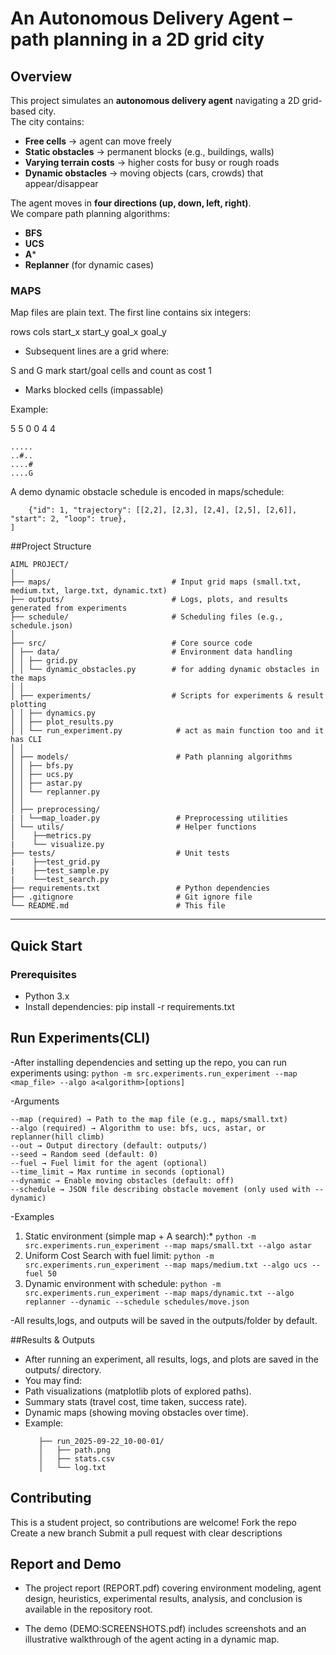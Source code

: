 # An Autonomous Delivery Agent – path planning in a 2D grid city

##  Overview
This project simulates an **autonomous delivery agent** navigating a 2D grid-based city.  
The city contains:
- **Free cells** → agent can move freely
- **Static obstacles** → permanent blocks (e.g., buildings, walls)
- **Varying terrain costs** → higher costs for busy or rough roads
- **Dynamic obstacles** → moving objects (cars, crowds) that appear/disappear

The agent moves in **four directions (up, down, left, right)**.  
We compare path planning algorithms:
- **BFS**
- **UCS**
- **A***
- **Replanner** (for dynamic cases)

### MAPS

Map files are plain text. The first line contains six integers:

rows cols start_x start_y goal_x goal_y
- Subsequent lines are a grid where:

S and G mark start/goal cells and count as cost 1
- Marks blocked cells (impassable)

Example:

5 5 0 0 4 4
```S....
.....
..#..
....#
....G
```
A demo dynamic obstacle schedule is encoded in maps/schedule:

```[
    {"id": 1, "trajectory": [[2,2], [2,3], [2,4], [2,5], [2,6]], "start": 2, "loop": true},
]
```
##Project Structure
```
AIML PROJECT/
│
├── maps/                           # Input grid maps (small.txt, medium.txt, large.txt, dynamic.txt)
├── outputs/                        # Logs, plots, and results generated from experiments
├── schedule/                       # Scheduling files (e.g., schedule.json)
│
├── src/                            # Core source code
│ ├── data/                         # Environment data handling
│ │ ├── grid.py
│ │ └── dynamic_obstacles.py        # for adding dynamic obstacles in the maps
│ │
│ ├── experiments/                  # Scripts for experiments & result plotting
│ │ ├── dynamics.py
│ │ ├── plot_results.py
│ │ └── run_experiment.py            # act as main function too and it has CLI
│ │
│ ├── models/                        # Path planning algorithms
│ │ ├── bfs.py
│ │ ├── ucs.py
│ │ ├── astar.py
│ │ └── replanner.py
│ │
│ ├── preprocessing/   
| | └──map_loader.py                 # Preprocessing utilities
│ └── utils/                         # Helper functions
│    ├──metrics.py
|    └── visualize.py
├── tests/                           # Unit tests
|    ├──test_grid.py
|    ├──test_sample.py
|    └──test_search.py
├── requirements.txt                 # Python dependencies
├── .gitignore                       # Git ignore file
└── README.md                        # This file
```

---

##  Quick Start

### Prerequisites
- Python 3.x  
- Install dependencies:
  pip install -r requirements.txt

## Run Experiments(CLI)
-After installing dependencies and setting up the repo, you can run experiments using:
```python -m src.experiments.run_experiment --map <map_file> --algo a<algorithm>[options]```

-Arguments
```
--map (required) → Path to the map file (e.g., maps/small.txt)
--algo (required) → Algorithm to use: bfs, ucs, astar, or replanner(hill climb)
--out → Output directory (default: outputs/)
--seed → Random seed (default: 0)
--fuel → Fuel limit for the agent (optional)
--time_limit → Max runtime in seconds (optional)
--dynamic → Enable moving obstacles (default: off)
--schedule → JSON file describing obstacle movement (only used with --dynamic)
```
-Examples

1. Static environment (simple map + A search):*
```python -m src.experiments.run_experiment --map maps/small.txt --algo astar```
2. Uniform Cost Search with fuel limit:
```python -m src.experiments.run_experiment --map maps/medium.txt --algo ucs --fuel 50```
3. Dynamic environment with schedule:
```python -m src.experiments.run_experiment --map maps/dynamic.txt --algo replanner --dynamic --schedule schedules/move.json```

-All results,logs, and outputs will be saved in the outputs/folder by default.

##Results & Outputs
 - After running an experiment, all results, logs, and plots are saved in the outputs/ directory.
 -   You may find:
 -   Path visualizations (matplotlib plots of explored paths).
 -   Summary stats (travel cost, time taken, success rate).
 -   Dynamic maps (showing moving obstacles over time).
 - Example:
      ``` outputs/
         ├── run_2025-09-22_10-00-01/
         │   ├── path.png
         │   ├── stats.csv
         │   └── log.txt
      ```
 

## Contributing
  This is a student project, so contributions are welcome!
     Fork the repo
     Create a new branch
     Submit a pull request with clear descriptions
## Report and Demo
- The project report (REPORT.pdf) covering environment modeling, agent design, heuristics, experimental results, analysis, and conclusion is available in the repository root.

- The demo (DEMO:SCREENSHOTS.pdf) includes screenshots and an illustrative walkthrough of the agent acting in a dynamic map.
